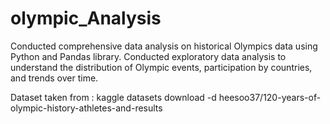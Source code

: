 # olympic_Analysis

Conducted comprehensive data analysis on historical Olympics data using Python and Pandas library. Conducted exploratory data analysis to understand the distribution of Olympic events, participation
by countries, and trends over time.

 Dataset taken from :
 kaggle datasets download -d heesoo37/120-years-of-olympic-history-athletes-and-results

